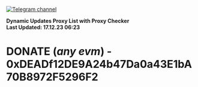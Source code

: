 [![Telegram channel](https://img.shields.io/endpoint?url=https://runkit.io/damiankrawczyk/telegram-badge/branches/master?url=https://t.me/n4z4v0d)](https://t.me/n4z4v0d) 

**Dynamic Updates Proxy List with Proxy Checker**  
**Last Updated: 17.12.23 06:23**

# DONATE (_any evm_) - 0xDEADf12DE9A24b47Da0a43E1bA70B8972F5296F2
